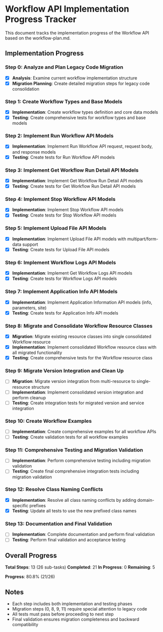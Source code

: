 # Workflow API Implementation Progress Tracker

This document tracks the implementation progress of the Workflow API based on the workflow-plan.md.

## Implementation Progress

### Step 0: Analyze and Plan Legacy Code Migration
- [x] **Analysis**: Examine current workflow implementation structure
- [x] **Migration Planning**: Create detailed migration steps for legacy code consolidation

### Step 1: Create Workflow Types and Base Models
- [x] **Implementation**: Create workflow types definition and core data models
- [x] **Testing**: Create comprehensive tests for workflow types and base models

### Step 2: Implement Run Workflow API Models
- [x] **Implementation**: Implement Run Workflow API request, request body, and response models
- [x] **Testing**: Create tests for Run Workflow API models

### Step 3: Implement Get Workflow Run Detail API Models
- [x] **Implementation**: Implement Get Workflow Run Detail API models
- [x] **Testing**: Create tests for Get Workflow Run Detail API models

### Step 4: Implement Stop Workflow API Models
- [x] **Implementation**: Implement Stop Workflow API models
- [x] **Testing**: Create tests for Stop Workflow API models

### Step 5: Implement Upload File API Models
- [x] **Implementation**: Implement Upload File API models with multipart/form-data support
- [x] **Testing**: Create tests for Upload File API models

### Step 6: Implement Workflow Logs API Models
- [x] **Implementation**: Implement Get Workflow Logs API models
- [x] **Testing**: Create tests for Workflow Logs API models

### Step 7: Implement Application Info API Models
- [x] **Implementation**: Implement Application Information API models (info, parameters, site)
- [x] **Testing**: Create tests for Application Info API models

### Step 8: Migrate and Consolidate Workflow Resource Classes
- [x] **Migration**: Migrate existing resource classes into single consolidated Workflow resource
- [x] **Implementation**: Implement consolidated Workflow resource class with all migrated functionality
- [x] **Testing**: Create comprehensive tests for the Workflow resource class

### Step 9: Migrate Version Integration and Clean Up
- [ ] **Migration**: Migrate version integration from multi-resource to single-resource structure
- [ ] **Implementation**: Implement consolidated version integration and perform cleanup
- [ ] **Testing**: Create integration tests for migrated version and service integration

### Step 10: Create Workflow Examples
- [ ] **Implementation**: Create comprehensive examples for all workflow APIs
- [ ] **Testing**: Create validation tests for all workflow examples

### Step 11: Comprehensive Testing and Migration Validation
- [ ] **Implementation**: Perform comprehensive testing including migration validation
- [ ] **Testing**: Create final comprehensive integration tests including migration validation

### Step 12: Resolve Class Naming Conflicts
- [x] **Implementation**: Resolve all class naming conflicts by adding domain-specific prefixes
- [x] **Testing**: Update all tests to use the new prefixed class names

### Step 13: Documentation and Final Validation
- [ ] **Implementation**: Complete documentation and perform final validation
- [ ] **Testing**: Perform final validation and acceptance testing

## Overall Progress

**Total Steps**: 13 (26 sub-tasks)
**Completed**: 21
**In Progress**: 0
**Remaining**: 5

**Progress**: 80.8% (21/26)

## Notes

- Each step includes both implementation and testing phases
- Migration steps (0, 8, 9, 11) require special attention to legacy code
- All tests must pass before proceeding to next step
- Final validation ensures migration completeness and backward compatibility